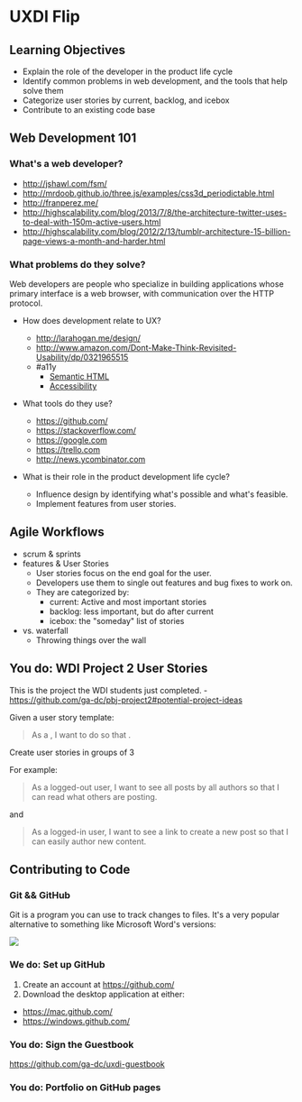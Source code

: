 # UXDI Flip

## Learning Objectives

- Explain the role of the developer in the product life cycle
- Identify common problems in web development, and the tools that help solve them
- Categorize user stories by current, backlog, and icebox
- Contribute to an existing code base

## Web Development 101

### What's a web developer?

- http://jshawl.com/fsm/
- http://mrdoob.github.io/three.js/examples/css3d_periodictable.html 
- http://franperez.me/
- http://highscalability.com/blog/2013/7/8/the-architecture-twitter-uses-to-deal-with-150m-active-users.html
- http://highscalability.com/blog/2012/2/13/tumblr-architecture-15-billion-page-views-a-month-and-harder.html

### What problems do they solve?

Web developers are people who specialize in building applications whose primary interface is a web browser,
with communication over the HTTP protocol.

- How does development relate to UX?
  - http://larahogan.me/design/
  - http://www.amazon.com/Dont-Make-Think-Revisited-Usability/dp/0321965515
  - #a11y
    - [Semantic HTML](http://html5doctor.com/lets-talk-about-semantics/)
    - [Accessibility](https://www.section508.gov/content/learn/laws-and-policies)

- What tools do they use?
  - https://github.com/
  - https://stackoverflow.com/
  - https://google.com
  - https://trello.com
  - http://news.ycombinator.com

- What is their role in the product development life cycle?
  - Influence design by identifying what's possible and what's feasible.
  - Implement features from user stories.

## Agile Workflows

- scrum & sprints
- features & User Stories
  - User stories focus on the end goal for the user.
  - Developers use them to single out features and bug fixes to work on.
  - They are categorized by:
    - current: Active and most important stories
    - backlog: less important, but do after current
    - icebox: the "someday" list of stories
- vs. waterfall
  - Throwing things over the wall

## You do: WDI Project 2 User Stories

This is the project the WDI students just completed. - https://github.com/ga-dc/pbj-project2#potential-project-ideas

Given a user story template:

> As a <type of user>, I want to do <some action> so that <some reason>.

Create user stories in groups of 3

For example:

> As a logged-out user, I want to see all posts by all authors so that I can read what others are posting.

and

> As a logged-in user, I want to see a link to create a new post so that I can easily author new content.

## Contributing to Code

### Git && GitHub

Git is a program you can use to track changes to files. It's a very popular alternative to something
like Microsoft Word's versions:

![](http://blog.spu.edu/sot/files/2011/01/track-changes.jpg)

### We do: Set up GitHub

1. Create an account at https://github.com/
2. Download the desktop application at either:
  - https://mac.github.com/
  - https://windows.github.com/

### You do: Sign the Guestbook

https://github.com/ga-dc/uxdi-guestbook

### You do: Portfolio on GitHub pages

